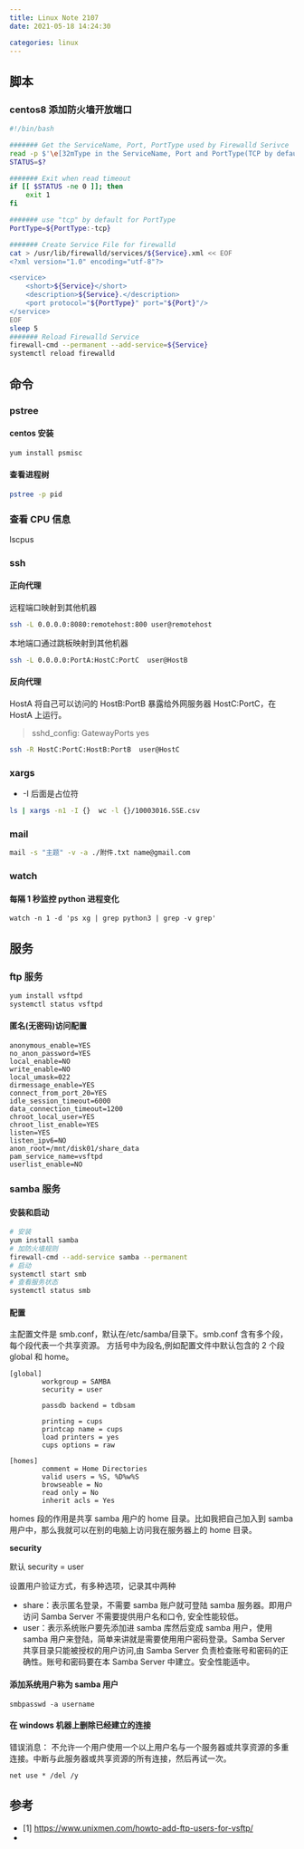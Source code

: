 ```yaml
---
title: Linux Note 2107
date: 2021-05-18 14:24:30

categories: linux
---
```


## 脚本

### centos8 添加防火墙开放端口

```bash
#!/bin/bash

####### Get the ServiceName, Port, PortType used by Firewalld Serivce
read -p $'\e[32mType in the ServiceName, Port and PortType(TCP by default) you want to add into FW by format "ServiceName startPort-endPort PortType":\e[0m' -t 30 Service Port PortType
STATUS=$?

####### Exit when read timeout
if [[ $STATUS -ne 0 ]]; then
    exit 1
fi

####### use "tcp" by default for PortType
PortType=${PortType:-tcp}

####### Create Service File for firewalld
cat > /usr/lib/firewalld/services/${Service}.xml << EOF
<?xml version="1.0" encoding="utf-8"?>

<service>
    <short>${Service}</short>
    <description>${Service}.</description>
    <port protocol="${PortType}" port="${Port}"/>
</service>
EOF
sleep 5
####### Reload Firewalld Service
firewall-cmd --permanent --add-service=${Service}
systemctl reload firewalld
```

## 命令

### pstree

#### centos 安装

```bash
yum install psmisc
```

#### 查看进程树

```bash
pstree -p pid
```

### 查看 CPU 信息

lscpus

### ssh

#### 正向代理

远程端口映射到其他机器

```bash
ssh -L 0.0.0.0:8080:remotehost:800 user@remotehost
```

本地端口通过跳板映射到其他机器

```bash
ssh -L 0.0.0.0:PortA:HostC:PortC  user@HostB
```

#### 反向代理

HostA 将自己可以访问的 HostB:PortB 暴露给外网服务器 HostC:PortC，在 HostA 上运行。

> sshd_config: GatewayPorts yes

```bash
ssh -R HostC:PortC:HostB:PortB  user@HostC
```

### xargs

- -I 后面是占位符

```bash
ls | xargs -n1 -I {}  wc -l {}/10003016.SSE.csv
```

### mail

```bash
mail -s "主题" -v -a ./附件.txt name@gmail.com
```

### watch

#### 每隔 1 秒监控 python 进程变化

```
watch -n 1 -d 'ps xg | grep python3 | grep -v grep'
```

## 服务

### ftp 服务

```bash
yum install vsftpd
systemctl status vsftpd
```

#### 匿名(无密码)访问配置

```
anonymous_enable=YES
no_anon_password=YES
local_enable=NO
write_enable=NO
local_umask=022
dirmessage_enable=YES
connect_from_port_20=YES
idle_session_timeout=6000
data_connection_timeout=1200
chroot_local_user=YES
chroot_list_enable=YES
listen=YES
listen_ipv6=NO
anon_root=/mnt/disk01/share_data
pam_service_name=vsftpd
userlist_enable=NO
```

### samba 服务

#### 安装和启动

```bash
# 安装
yum install samba
# 加防火墙规则
firewall-cmd --add-service samba --permanent
# 启动
systemctl start smb
# 查看服务状态
systemctl status smb
```

#### 配置

主配置文件是 smb.conf，默认在/etc/samba/目录下。smb.conf 含有多个段，每个段代表一个共享资源。
方括号中为段名,例如配置文件中默认包含的 2 个段 global 和 home。

```
[global]
        workgroup = SAMBA
        security = user

        passdb backend = tdbsam

        printing = cups
        printcap name = cups
        load printers = yes
        cups options = raw

[homes]
        comment = Home Directories
        valid users = %S, %D%w%S
        browseable = No
        read only = No
        inherit acls = Yes
```

homes 段的作用是共享 samba 用户的 home 目录。比如我把自己加入到 samba 用户中，那么我就可以在别的电脑上访问我在服务器上的 home 目录。

**security**

默认 security = user

设置用户验证方式，有多种选项，记录其中两种

- share：表示匿名登录，不需要 samba 账户就可登陆 samba 服务器。即用户访问 Samba Server 不需要提供用户名和口令, 安全性能较低。
- user：表示系统账户要先添加进 samba 库然后变成 samba 用户，使用 samba 用户来登陆，简单来讲就是需要使用用户密码登录。Samba Server 共享目录只能被授权的用户访问,由 Samba Server 负责检查账号和密码的正确性。账号和密码要在本 Samba Server 中建立。安全性能适中。

#### 添加系统用户称为 samba 用户

```
smbpasswd -a username
```

#### 在 windows 机器上删除已经建立的连接

错误消息： 不允许一个用户使用一个以上用户名与一个服务器或共享资源的多重连接。中断与此服务器或共享资源的所有连接，然后再试一次。

```
net use * /del /y
```

## 参考

- [1] https://www.unixmen.com/howto-add-ftp-users-for-vsftp/
-
